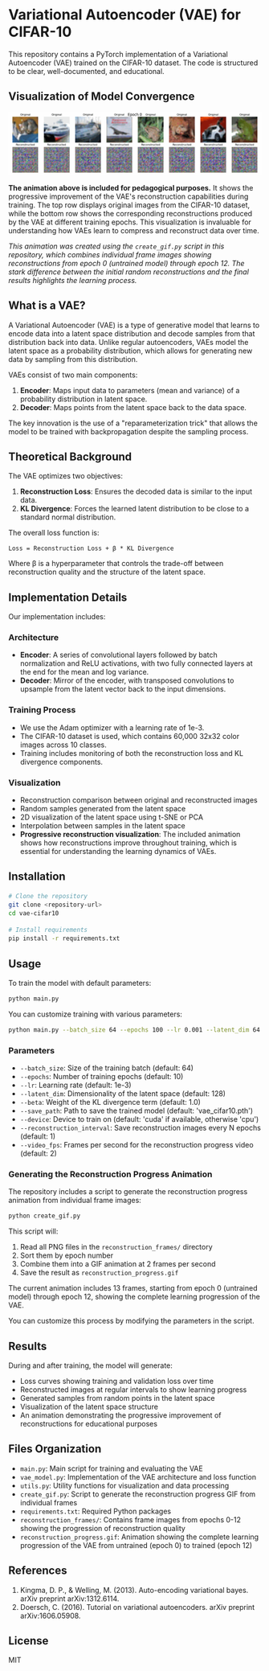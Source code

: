 # Variational Autoencoder (VAE) for CIFAR-10

This repository contains a PyTorch implementation of a Variational Autoencoder (VAE) trained on the CIFAR-10 dataset. The code is structured to be clear, well-documented, and educational.

## Visualization of Model Convergence

![VAE Training Progress](reconstruction_progress.gif)

**The animation above is included for pedagogical purposes.** It shows the progressive improvement of the VAE's reconstruction capabilities during training. The top row displays original images from the CIFAR-10 dataset, while the bottom row shows the corresponding reconstructions produced by the VAE at different training epochs. This visualization is invaluable for understanding how VAEs learn to compress and reconstruct data over time.

*This animation was created using the `create_gif.py` script in this repository, which combines individual frame images showing reconstructions from epoch 0 (untrained model) through epoch 12. The stark difference between the initial random reconstructions and the final results highlights the learning process.*

## What is a VAE?

A Variational Autoencoder (VAE) is a type of generative model that learns to encode data into a latent space distribution and decode samples from that distribution back into data. Unlike regular autoencoders, VAEs model the latent space as a probability distribution, which allows for generating new data by sampling from this distribution.

VAEs consist of two main components:
1. **Encoder**: Maps input data to parameters (mean and variance) of a probability distribution in latent space.
2. **Decoder**: Maps points from the latent space back to the data space.

The key innovation is the use of a "reparameterization trick" that allows the model to be trained with backpropagation despite the sampling process.

## Theoretical Background

The VAE optimizes two objectives:
1. **Reconstruction Loss**: Ensures the decoded data is similar to the input data.
2. **KL Divergence**: Forces the learned latent distribution to be close to a standard normal distribution.

The overall loss function is:
```
Loss = Reconstruction Loss + β * KL Divergence
```

Where β is a hyperparameter that controls the trade-off between reconstruction quality and the structure of the latent space.

## Implementation Details

Our implementation includes:

### Architecture
- **Encoder**: A series of convolutional layers followed by batch normalization and ReLU activations, with two fully connected layers at the end for the mean and log variance.
- **Decoder**: Mirror of the encoder, with transposed convolutions to upsample from the latent vector back to the input dimensions.

### Training Process
- We use the Adam optimizer with a learning rate of 1e-3.
- The CIFAR-10 dataset is used, which contains 60,000 32x32 color images across 10 classes.
- Training includes monitoring of both the reconstruction loss and KL divergence components.

### Visualization
- Reconstruction comparison between original and reconstructed images
- Random samples generated from the latent space
- 2D visualization of the latent space using t-SNE or PCA
- Interpolation between samples in the latent space
- **Progressive reconstruction visualization**: The included animation shows how reconstructions improve throughout training, which is essential for understanding the learning dynamics of VAEs.

## Installation

```bash
# Clone the repository
git clone <repository-url>
cd vae-cifar10

# Install requirements
pip install -r requirements.txt
```

## Usage

To train the model with default parameters:

```bash
python main.py
```

You can customize training with various parameters:

```bash
python main.py --batch_size 64 --epochs 100 --lr 0.001 --latent_dim 64 --beta 1.0
```

### Parameters

- `--batch_size`: Size of the training batch (default: 64)
- `--epochs`: Number of training epochs (default: 10)
- `--lr`: Learning rate (default: 1e-3)
- `--latent_dim`: Dimensionality of the latent space (default: 128)
- `--beta`: Weight of the KL divergence term (default: 1.0)
- `--save_path`: Path to save the trained model (default: 'vae_cifar10.pth')
- `--device`: Device to train on (default: 'cuda' if available, otherwise 'cpu')
- `--reconstruction_interval`: Save reconstruction images every N epochs (default: 1)
- `--video_fps`: Frames per second for the reconstruction progress video (default: 2)

### Generating the Reconstruction Progress Animation

The repository includes a script to generate the reconstruction progress animation from individual frame images:

```bash
python create_gif.py
```

This script will:
1. Read all PNG files in the `reconstruction_frames/` directory
2. Sort them by epoch number
3. Combine them into a GIF animation at 2 frames per second
4. Save the result as `reconstruction_progress.gif`

The current animation includes 13 frames, starting from epoch 0 (untrained model) through epoch 12, showing the complete learning progression of the VAE.

You can customize this process by modifying the parameters in the script.

## Results

During and after training, the model will generate:

- Loss curves showing training and validation loss over time
- Reconstructed images at regular intervals to show learning progress
- Generated samples from random points in the latent space
- Visualization of the latent space structure
- An animation demonstrating the progressive improvement of reconstructions for educational purposes

## Files Organization

- `main.py`: Main script for training and evaluating the VAE
- `vae_model.py`: Implementation of the VAE architecture and loss function
- `utils.py`: Utility functions for visualization and data processing
- `create_gif.py`: Script to generate the reconstruction progress GIF from individual frames
- `requirements.txt`: Required Python packages
- `reconstruction_frames/`: Contains frame images from epochs 0-12 showing the progression of reconstruction quality
- `reconstruction_progress.gif`: Animation showing the complete learning progression of the VAE from untrained (epoch 0) to trained (epoch 12)

## References

1. Kingma, D. P., & Welling, M. (2013). Auto-encoding variational bayes. arXiv preprint arXiv:1312.6114.
2. Doersch, C. (2016). Tutorial on variational autoencoders. arXiv preprint arXiv:1606.05908.

## License

MIT 